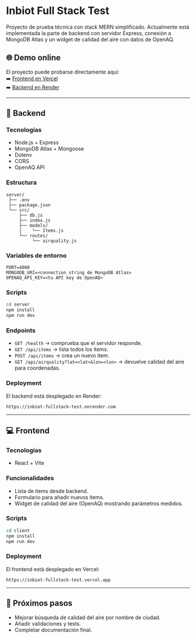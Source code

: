 # Inbiot Full Stack Test

Proyecto de prueba técnica con stack MERN simplificado.
Actualmente está implementada la parte de backend con servidor Express, conexión a MongoDB Atlas y un widget de calidad del aire con datos de OpenAQ.

## 🌐 Demo online

El proyecto puede probarse directamente aquí:  
➡️ [Frontend en Vercel](https://inbiot-fullstack-test.vercel.app)  
➡️ [Backend en Render](https://inbiot-fullstack-test.onrender.com)


---

## 🚀 Backend

### Tecnologías

* Node.js + Express
* MongoDB Atlas + Mongoose
* Dotenv
* CORS
* OpenAQ API

### Estructura

```
server/
 ├── .env
 ├── package.json
 └── src/
     ├── db.js
     ├── index.js
     ├── models/
     │    └── Items.js
     └── routes/
          └── airquality.js
```

### Variables de entorno

```
PORT=4000
MONGODB_URI=<connection string de MongoDB Atlas>
OPENAQ_API_KEY=<tu API key de OpenAQ>
```

### Scripts

```bash
cd server
npm install
npm run dev
```

### Endpoints

* `GET /health` → comprueba que el servidor responde.
* `GET /api/items` → lista todos los items.
* `POST /api/items` → crea un nuevo item.
* `GET /api/airquality?lat=<lat>&lon=<lon>` → devuelve calidad del aire para coordenadas.

### Deployment

El backend está desplegado en Render:

```
https://inbiot-fullstack-test.onrender.com
```

---

## 💻 Frontend

### Tecnologías

* React + Vite

### Funcionalidades

* Lista de items desde backend.
* Formulario para añadir nuevos items.
* Widget de calidad del aire (OpenAQ) mostrando parámetros medidos.

### Scripts

```bash
cd client
npm install
npm run dev
```

### Deployment

El frontend está desplegado en Vercel:

```
https://inbiot-fullstack-test.vercel.app
```

---

## 📌 Próximos pasos

* Mejorar búsqueda de calidad del aire por nombre de ciudad.
* Añadir validaciones y tests.
* Completar documentación final.

